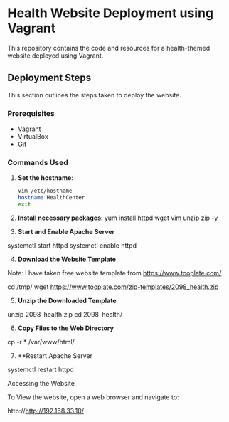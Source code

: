 # Health Website Deployment using Vagrant

This repository contains the code and resources for a health-themed website deployed using Vagrant.

## Deployment Steps

This section outlines the steps taken to deploy the website.

### Prerequisites

- Vagrant
- VirtualBox
- Git

### Commands Used

1. **Set the hostname**:
   ```bash
   vim /etc/hostname
   hostname HealthCenter
   exit
2. **Install necessary packages**:
yum install httpd wget vim unzip zip -y

3. **Start and Enable Apache Server**
 
systemctl start httpd
systemctl enable httpd

4. **Download the Website Template**

Note: I have taken free website template from https://www.tooplate.com/

cd /tmp/
wget https://www.tooplate.com/zip-templates/2098_health.zip

5. **Unzip the Downloaded Template**

unzip 2098_health.zip
cd 2098_health/

6. **Copy Files to the Web Directory**

cp -r * /var/www/html/

7. **Restart Apache Server

systemctl restart httpd

Accessing the Website

To View the website, open a web browser and navigate to:

http://http://192.168.33.10/
